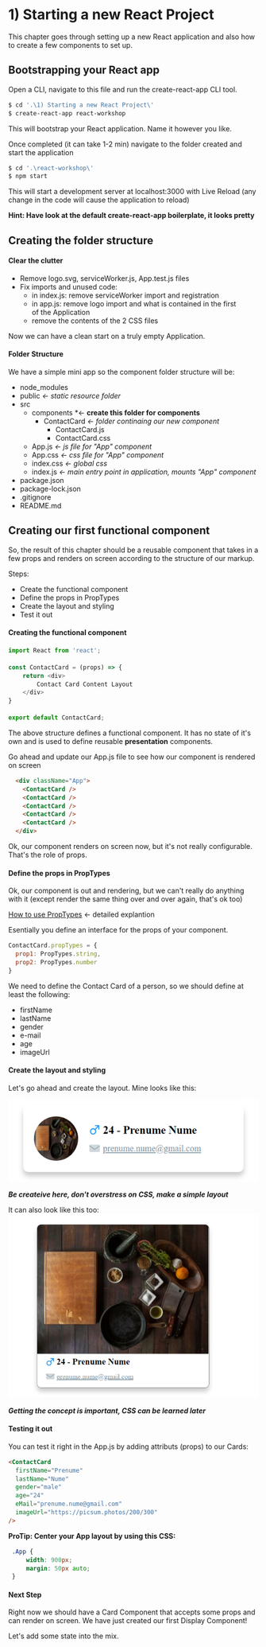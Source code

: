 # 1) Starting a new React Project
This chapter goes through setting up a new React application and also how to create a few components to set up.

## Bootstrapping your React app
Open a CLI, navigate to this file and run the create-react-app CLI tool.
```bash
$ cd '.\1) Starting a new React Project\'
$ create-react-app react-workshop
```
This will bootstrap your React application. Name it however you like.

Once completed (it can take 1-2 min) navigate to the folder created and start the application
```bash
$ cd '.\react-workshop\'
$ npm start
```

This will start a development server at localhost:3000 with Live Reload (any change in the code will cause the application to reload)

**Hint: Have look at the default create-react-app boilerplate, it looks pretty**

## Creating the folder structure

#### Clear the clutter
* Remove logo.svg, serviceWorker.js, App.test.js files
* Fix imports and unused code:
  * in index.js: remove serviceWorker import and registration
  * in app.js: remove logo import and what is contained in the first <div> of the Application
  * remove the contents of the 2 CSS files

Now we can have a clean start on a truly empty Application.

#### Folder Structure
We have a simple mini app so the component folder structure will be:
* node_modules
* public *<- static resource folder*
* src
  * components *<- __create this folder for components__ 
    * ContactCard *<- folder continaing our new component*
      * ContactCard.js
      * ContactCard.css
  * App.js *<- js file for "App" component*
  * App.css *<- css file for "App" component*
  * index.css *<- global css*
  * index.js *<- main entry point in application, mounts "App" component*
* package.json
* package-lock.json
* .gitignore
* README.md

## Creating our first functional component

So, the result of this chapter should be a reusable component that takes in a few props and renders on screen according to the structure of our markup.

Steps: 
* Create the functional component
* Define the props in PropTypes
* Create the layout and styling 
* Test it out

#### Creating the functional component
```javascript
import React from 'react';

const ContactCard = (props) => {
    return <div>
        Contact Card Content Layout
    </div>
}

export default ContactCard;
```

The above structure defines a functional component. It has no state of it's own and is used to define reusable **presentation** components.

Go ahead and update our App.js file to see how our component is rendered on screen
```HTML
  <div className="App">
    <ContactCard />
    <ContactCard />
    <ContactCard />
    <ContactCard />
    <ContactCard />
  </div>
```

Ok, our component renders on screen now, but it's not really configurable. That's the role of props.

#### Define the props in PropTypes
Ok, our component is out and rendering, but we can't really do anything with it (except render the same thing over and over again, that's ok too)

[How to use PropTypes](https://reactjs.org/docs/typechecking-with-proptypes.html) <- detailed explantion

Esentially you define an interface for the props of your component.

```javascript
ContactCard.propTypes = {
  prop1: PropTypes.string,
  prop2: PropTypes.number
}
```

We need to define the Contact Card of a person, so we should define at least the following: 
* firstName
* lastName
* gender
* e-mail
* age
* imageUrl

#### Create the layout and styling 
Let's go ahead and create the layout. Mine looks like this: 

![Card](../Readme_Images/1_CardFinal.png "Card")

***Be createive here, don't overstress on CSS, make a simple layout***

It can also look like this too:
![Card 2](../Readme_Images/1_CardSimpleOption.png "Card 2")

***Getting the concept is important, CSS can be learned later***

#### Testing it out
You can test it right in the App.js by adding attributs (props) to our Cards:

```html
<ContactCard
  firstName="Prenume"
  lastName="Nume"
  gender="male"
  age="24"
  eMail="prenume.nume@gmail.com"
  imageUrl="https://picsum.photos/200/300"
/>
```

**ProTip: Center your App layout by using this CSS:**
```CSS
 .App {
     width: 900px;
     margin: 50px auto;
 }
```

#### Next Step

Right now we should have a Card Component that accepts some props and can render on screen. We have just created our first Display Component!

Let's add some state into the mix.





